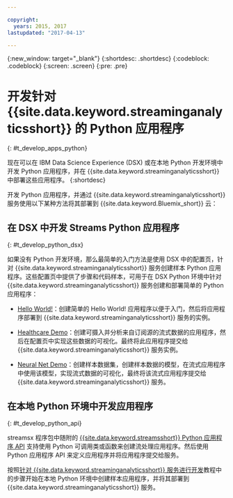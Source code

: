 ```yaml
---

copyright:
  years: 2015, 2017
lastupdated: "2017-04-13"

---
```


<!-- Attribute definitions -->
{:new_window: target="_blank"}
{:shortdesc: .shortdesc}
{:codeblock: .codeblock}
{:screen: .screen}
{:pre: .pre}

# 开发针对 {{site.data.keyword.streaminganalyticsshort}} 的 Python 应用程序
{: #t_develop_apps_python}

现在可以在 IBM Data Science Experience (DSX) 或在本地 Python 开发环境中开发 Python 应用程序，并在 {{site.data.keyword.streaminganalyticsshort}} 中部署这些应用程序。
{:shortdesc}

开发 Python 应用程序，并通过 {{site.data.keyword.streaminganalyticsshort}} 服务使用以下某种方法将其部署到 {{site.data.keyword.Bluemix_short}} 云：


## 在 DSX 中开发 Streams Python 应用程序
{: #t_develop_python_dsx}

如果没有 Python 开发环境，那么最简单的入门方法是使用 DSX 中的配置页，针对 {{site.data.keyword.streaminganalyticsshort}} 服务创建样本 Python 应用程序。这些配置页中提供了步骤和代码样本，可用于在 DSX Python 环境中针对 {{site.data.keyword.streaminganalyticsshort}} 服务创建和部署简单的 Python 应用程序：

* [Hello World!](https://apsportal.ibm.com/exchange/public/entry/view/9fc33ce7301f10e21a9f92039ca9c6e8)：创建简单的 Hello World! 应用程序以便于入门，然后将应用程序部署到 {{site.data.keyword.streaminganalyticsshort}} 服务的实例。

* [Healthcare Demo](https://apsportal.ibm.com/exchange/public/entry/view/9fc33ce7301f10e21a9f92039cad29a6)：创建可摄入并分析来自订阅源的流式数据的应用程序，然后在配置页中实现这些数据的可视化。最终将此应用程序提交给 {{site.data.keyword.streaminganalyticsshort}} 服务实例。

* [Neural Net Demo](https://apsportal.ibm.com/exchange/public/entry/view/9fc33ce7301f10e21a9f92039ca60bb7)：创建样本数据集，创建样本数据的模型，在流式应用程序中使用该模型，实现流式数据的可视化，最终将该流式应用程序提交给 {{site.data.keyword.streaminganalyticsshort}} 服务。

## 在本地 Python 环境中开发应用程序
 {: #t_develop_python_api}

 streamsx 程序包中随附的 [{{site.data.keyword.streamsshort}} Python 应用程序 API](http://ibmstreams.github.io/streamsx.documentation/docs/python/python-appapi-devguide/#50-api-features) 支持使用 Python 可调用类或函数来创建流处理应用程序。然后使用 Python 应用程序 API 来定义应用程序并将应用程序提交给服务。

按照[针对 {{site.data.keyword.streaminganalyticsshort}} 服务进行开发](http://ibmstreams.github.io/streamsx.documentation/docs/python/1.6/python-appapi-devguide-2a/index.html)教程中的步骤开始在本地 Python 环境中创建样本应用程序，并将其部署到 {{site.data.keyword.streaminganalyticsshort}} 服务。
